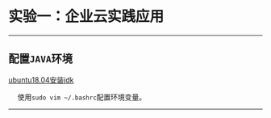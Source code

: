 # 实验一：企业云实践应用

------------------

## 配置`JAVA`环境

[ubuntu18.04安装jdk](https://blog.csdn.net/weixin_38883338/article/details/82079194)

&emsp; 使用`sudo vim ~/.bashrc`配置环境变量。

------------------
